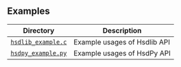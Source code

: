 ## Examples

| Directory | Description                  |
|----------|------------------------------|
| [`hsdlib_example.c`](hsdlib_example.c) | Example usages of Hsdlib API |
| [`hsdpy_example.py`](hsdpy_example.py) | Example usages of HsdPy API |
